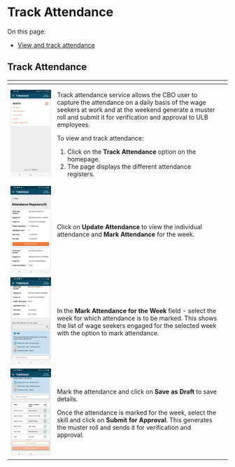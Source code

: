 # Track Attendance

On this page:

* [View and track attendance](track-attendance.md#\_var757wwyof6)

## Track Attendance <a href="#_var757wwyof6" id="_var757wwyof6"></a>

<table data-card-size="large" data-view="cards"><thead><tr><th></th><th></th><th></th></tr></thead><tbody><tr><td><img src="../../../../../../.gitbook/assets/image (6).png" alt=""></td><td><p>Track attendance service allows the CBO user to capture the attendance on a daily basis of the wage seekers at work and at the weekend generate a muster roll and submit it for verification and approval to ULB employees.</p><p>To view and track attendance:</p><ol><li>Click on the <strong>Track Attendance</strong> option on the homepage.</li><li>The page displays the different attendance registers.</li></ol></td><td></td></tr><tr><td><img src="../../../../../../.gitbook/assets/image (65) (1).png" alt=""></td><td><p>Click on <strong>Update Attendance</strong> to view the individual attendance and <strong>Mark Attendance</strong> for the week.</p><p></p></td><td></td></tr><tr><td><img src="../../../../../../.gitbook/assets/image (5).png" alt=""></td><td>In the <strong>Mark Attendance for the Week</strong> field - select the week for which attendance is to be marked. This shows the list of wage seekers engaged for the selected week with the option to mark attendance.</td><td></td></tr><tr><td><img src="../../../../../../.gitbook/assets/image (61) (1).png" alt=""></td><td><p>Mark the attendance and click on <strong>Save as Draft</strong> to save details. </p><p>Once the attendance is marked for the week, select the skill and click on <strong>Submit for Approval</strong>. This generates the muster roll and sends it for verification and approval.</p></td><td></td></tr></tbody></table>
